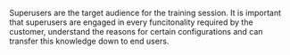 Superusers are the target audience for the training session. It is important that superusers are engaged in every funcitonality required by the customer, understand the reasons for certain configurations and can transfer this knowledge down to end users. 
